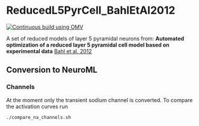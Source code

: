 # ReducedL5PyrCell_BahlEtAl2012

[![Continuous build using OMV](https://github.com/OpenSourceBrain/BahlEtAl2012_ReducedL5PyrCell/actions/workflows/omv-ci.yml/badge.svg)](https://github.com/OpenSourceBrain/BahlEtAl2012_ReducedL5PyrCell/actions/workflows/omv-ci.yml)

A set of reduced models of layer 5 pyramidal neurons from: **Automated optimization of a reduced layer 5 pyramidal cell model based on experimental data** [Bahl et al. 2012]() 

## Conversion to NeuroML

### Channels

At the moment only the transient sodium channel is converted. To compare the activation curves run 

```
./compare_na_channels.sh
```
